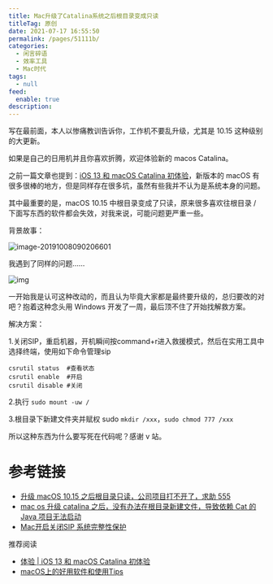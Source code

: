 ```yaml
---
title: Mac升级了Catalina系统之后根目录变成只读
titleTag: 原创
date: 2021-07-17 16:55:50
permalink: /pages/51111b/
categories: 
  - 闲言碎语
  - 效率工具
  - Mac时代
tags: 
  - null
feed: 
  enable: true
description: 
---
```


写在最前面，本人以惨痛教训告诉你，工作机不要乱升级，尤其是 10.15 这种级别的大更新。

如果是自己的日用机并且你喜欢折腾，欢迎体验新的 macos Catalina。

之前一篇文章也提到：[iOS 13 和 macOS Catalina 初体验](https://mp.weixin.qq.com/s/cejnbYyV0AXWknG8oL0YAw)，新版本的 macOS 有很多很棒的地方，但是同样存在很多坑，虽然有些我并不认为是系统本身的问题。

其中最重要的是，macOS 10.15 中根目录变成了只读，原来很多喜欢往根目录 / 下面写东西的软件都会失效，对我来说，可能问题更严重一些。

背景故事：

![image-20191008090206601](http://t.eryajf.net/imgs/2021/09/f931d8628045691d.jpg)

我遇到了同样的问题……

![img](http://t.eryajf.net/imgs/2021/09/d18b9c48ad054175.jpg)

一开始我是认可这种改动的，而且认为毕竟大家都是最终要升级的，总归要改的对吧？抱着这种念头用 Windows 开发了一周，最后顶不住了开始找解救方案。

解决方案：

1.关闭SIP，重启机器，开机瞬间按command+r进入救援模式，然后在实用工具中选择终端，使用如下命令管理sip

```
csrutil status	#查看状态
csrutil enable	#开启
csrutil disable #关闭
```

2.执行 `sudo mount -uw /`

3.根目录下新建文件夹并赋权 sudo `mkdir /xxx`，`sudo chmod 777 /xxx`

所以这种东西为什么要写死在代码呢？感谢 v 站。

# 参考链接

- [升级 macOS 10.15 之后根目录只读，公司项目打不开了，求助 555](https://www.v2ex.com/t/606592#reply4)
- [mac os 升级 catalina 之后，没有办法在根目录新建文件，导致依赖 Cat 的 Java 项目无法启动](https://v2ex.com/t/606592#reply8)
- [Mac开启关闭SIP 系统完整性保护](https://www.jianshu.com/p/fe78d2036192)

推荐阅读

- [体验 | iOS 13 和 macOS Catalina 初体验](https://hellogod.cn/2019-09-22/ios-13-and-macos-catalina/)
- [macOS上的好用软件和使用Tips](https://hellogod.cn/2017-09-17/macOS-tips/)